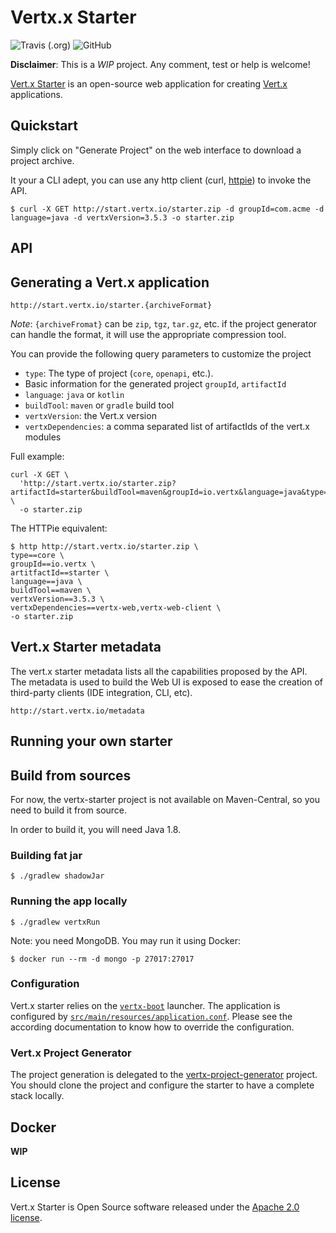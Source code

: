 # Vertx.x Starter


![Travis (.org)](https://img.shields.io/travis/vert-x3/vertx-starter.svg)
![GitHub](https://img.shields.io/github/license/vert-x3/vertx-starter.svg)

**Disclaimer**: This is a *WIP* project. Any comment, test or help is welcome!

[Vert.x Starter](http://start.vertx.io) is an open-source web application for creating [Vert.x](https://vertx.io/) applications. 

## Quickstart

Simply click on "Generate Project" on the web interface to download a project archive.

It your a CLI adept, you can use any http client (curl, [httpie](https://httpie.org/)) to invoke the API.

`$ curl -X GET http://start.vertx.io/starter.zip -d groupId=com.acme -d language=java -d vertxVersion=3.5.3 -o starter.zip`

## API

## Generating a Vert.x application

`http://start.vertx.io/starter.{archiveFormat}`

*Note*: `{archiveFromat}` can be `zip`, `tgz`, `tar.gz`, etc. if the project generator can handle the format, it will use the appropriate compression tool.  

You can provide the following query parameters to customize the project
* `type`: The type of project (`core`, `openapi`, etc.).
* Basic information for the generated project `groupId`, `artifactId`
* `language`: `java` or `kotlin`
* `buildTool`: `maven` or `gradle` build tool
* `vertxVersion`: the Vert.x version
* `vertxDependencies`: a comma separated list of artifactIds  of the vert.x modules

Full example:
```
curl -X GET \
  'http://start.vertx.io/starter.zip?artifactId=starter&buildTool=maven&groupId=io.vertx&language=java&type=core&vertxDependencies=&vertxVersion=3.5.3' \
  -o starter.zip
```

The HTTPie equivalent:
```
$ http http://start.vertx.io/starter.zip \
type==core \
groupId==io.vertx \
artitfactId==starter \
language==java \
buildTool==maven \
vertxVersion==3.5.3 \
vertxDependencies==vertx-web,vertx-web-client \
-o starter.zip
```
## Vert.x Starter metadata

The vert.x starter metadata lists all the capabilities proposed by the API. The metadata is used to build the Web UI is exposed to ease the creation of third-party clients (IDE integration, CLI, etc).

`http://start.vertx.io/metadata`


## Running your own starter

## Build from sources

For now, the vertx-starter project is not available on Maven-Central, so you need to build it from source.

In order to build it, you will need Java 1.8.

### Building fat jar

`$ ./gradlew shadowJar`

### Running the app locally

`$ ./gradlew vertxRun`

Note: you need MongoDB.
You may run it using Docker:

    $ docker run --rm -d mongo -p 27017:27017

### Configuration

Vert.x starter relies on the [`vertx-boot`](https://github.com/jponge/vertx-boot) launcher.
The application is configured by [`src/main/resources/application.conf`](./src/main/resources/application.conf).
Please see the according documentation to know how to override the configuration. 

### Vert.x Project Generator
The project generation is delegated to the [vertx-project-generator](https://github.com/vert-x3/vertx-project-generator) project.
You should clone the project and configure the starter to have a complete stack locally.
 
## Docker

**WIP**

## License

Vert.x Starter is Open Source software released under the [Apache 2.0 license](http://www.apache.org/licenses/LICENSE-2.0.html).
